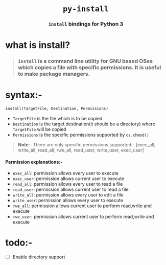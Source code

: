 <h1 align="center"><code>py-install</code></h1>
<h3 align="center"><code>install</code> bindings for Python 3</h3>

# what is install?

> ### `install` is a command line utility for GNU based OSes which copies a file with specific permissions. It is useful to make package managers.

# syntax:-

```python
install(TargetFile, Destination, Permissions)
```

- `TargetFile` is the file which is to be copied
- `Destination` is the target destination(it should be a directory) where `TargetFile` will be copied
- `Permissions` is the specific permissions supported by `os.chmod()`

> __Note__:- There are only specific permissions supported:- [exec_all, write_all, read_all, rwe_all, read_user, write_user, exec_user]
> 

<h4> Permission explanations:- </h4>
<ul type="square">
  <li><code>exec_all</code>: permission allows every user to execute</li>
  <li><code>exec_user</code>: permission allows current user to execute</li>
  <li><code>read_all</code>: permission allows every user to read a file</li>
  <li><code>read_user</code>: permission allows current user to read a file</li>
  <li><code>write_all</code>: permission allows every user to edit a file</li>
  <li><code>write_user</code>: permission allows every user to execute</li>
  <li><code>rwe_all</code>: permission allows current user to perform read,write and execute</li>
  <li><code>rwe_user</code>: permission allows current user to perform read,write and execute</li>
</ul>

# todo:-
- [ ] Enable directory support
